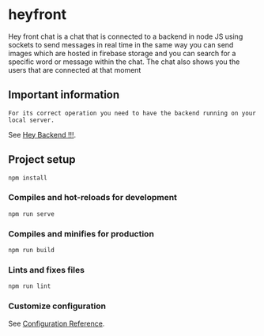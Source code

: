 # heyfront

Hey front chat is a chat that is connected to a backend in node JS using sockets to send messages in real time in the same way you can send images which are hosted in firebase storage and you can search for a specific word or message within the chat.
The chat also shows you the users that are connected at that moment
## Important information
```
For its correct operation you need to have the backend running on your local server.
```
See [Hey Backend !!!](https://github.com/PabloDelHip/hey_prueba/).
## Project setup
```
npm install
```

### Compiles and hot-reloads for development
```
npm run serve
```

### Compiles and minifies for production
```
npm run build
```

### Lints and fixes files
```
npm run lint
```

### Customize configuration
See [Configuration Reference](https://cli.vuejs.org/config/).
